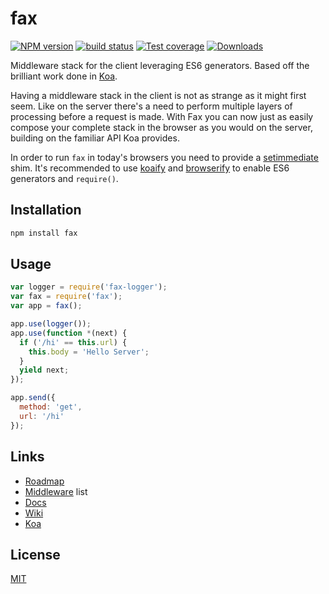 # fax
[![NPM version][npm-image]][npm-url]
[![build status][travis-image]][travis-url]
[![Test coverage][coveralls-image]][coveralls-url]
[![Downloads][downloads-image]][downloads-url]

Middleware stack for the client leveraging ES6 generators.
Based off the brilliant work done in [Koa](http://koajs.com).

Having a middleware stack in the client is not as strange as
it might first seem. Like on the server there's a need to perform multiple
layers of processing before a request is made. With Fax you can now just as
easily compose your complete stack in the browser as you would on the server,
building on the familiar API Koa provides.

In order to run `fax` in today's browsers you need to provide a
[setimmediate][setimmediate] shim. It's recommended to use [koaify][koaify] and
[browserify][browserify] to enable ES6 generators and `require()`.

## Installation
```sh
npm install fax
```

## Usage
```js
var logger = require('fax-logger');
var fax = require('fax');
var app = fax();

app.use(logger());
app.use(function *(next) {
  if ('/hi' == this.url) {
    this.body = 'Hello Server';
  }
  yield next;
});

app.send({
  method: 'get',
  url: '/hi'
});
```

## Links
- [Roadmap](https://github.com/yoshuawuyts/fax/wiki)
- [Middleware](https://github.com/yoshuawuyts/fax/wiki) list
- [Docs](https://github.com/yoshuawuyts/fax/tree/master/docs)
- [Wiki](https://github.com/yoshuawuyts/fax/wiki)
- [Koa](https://github.com/koajs/koa)

## License
[MIT](https://tldrlegal.com/license/mit-license)

[npm-image]: https://img.shields.io/npm/v/fax.svg?style=flat-square
[npm-url]: https://npmjs.org/package/fax
[travis-image]: https://img.shields.io/travis/yoshuawuyts/fax.svg?style=flat-square
[travis-url]: https://travis-ci.org/yoshuawuyts/fax
[coveralls-image]: https://img.shields.io/coveralls/yoshuawuyts/fax.svg?style=flat-square
[coveralls-url]: https://coveralls.io/r/yoshuawuyts/fax?branch=master
[downloads-image]: http://img.shields.io/npm/dm/fax.svg?style=flat-square
[downloads-url]: https://npmjs.org/package/fax

[setimmediate]: http://ghub.io/setimmediate
[koaify]: https://github.com/yoshuawuyts/koaify
[browserify]: https://github.com/substack/node-browserify
